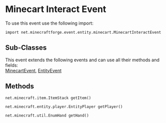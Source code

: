 # Minecart Interact Event

To use this event use the following import:
```groovy:no-line-numbers
import net.minecraftforge.event.entity.minecart.MinecartInteractEvent
```

## Sub-Classes
This event extends the following events and can use all their methods and fields: <br>
[MinecartEvent](minecart_event.md), [EntityEvent](entity_event/entity_event.md)

## Methods
```groovy:no-line-numbers
net.minecraft.item.ItemStack getItem()
```

```groovy:no-line-numbers
net.minecraft.entity.player.EntityPlayer getPlayer()
```

```groovy:no-line-numbers
net.minecraft.util.EnumHand getHand()
```
